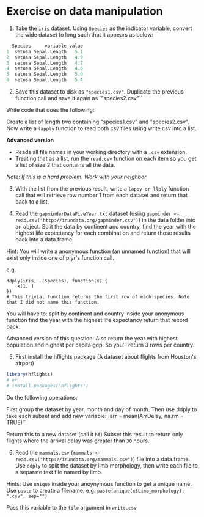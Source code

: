 
# Exercise on data manipulation

1. Take the `iris` dataset. Using `Species` as the indicator variable, convert the wide dataset to long such that it appears as below:

```r
  Species     variable value
1  setosa Sepal.Length   5.1
2  setosa Sepal.Length   4.9
3  setosa Sepal.Length   4.7
4  setosa Sepal.Length   4.6
5  setosa Sepal.Length   5.0
6  setosa Sepal.Length   5.4
```

2.  Save this dataset to disk as `"species1.csv"`. Duplicate the previous function call and save it again as `"species2.csv"``

Write code that does the following:

Create a list of length two containing "species1.csv" and "species2.csv". 
Now write a `lapply` function to read both csv files using write.csv into a list.

__Advanced version__
* Reads all file names in your working directory with a `.csv` extension.  
* Treating that as a list, run the `read.csv` function on each item so you get a list of size 2 that contains all the data.

*Note: If this is a hard problem. Work with your neighbor*

3. With the list from the previous result, write a `lappy or llply` function call that will retrieve row number 1 from each dataset and return that back to a list.

4. Read the `gapminderDataFiveYear.txt` dataset (using `gapminder <- read.csv("http://inundata.org/gapminder.csv")`) in the data folder into an object. Split the data by continent and country, find the year with the highest life expectancy for each combination and return those results back into a data.frame. 

Hint: You will write a anonymous function (an unnamed function) that will exist only inside one of plyr's function call. 

e.g. 
```
ddply(iris, .(Species), function(x) {
    x[1, ]
})
# This trivial function returns the first row of each species. Note that I did not name this function.
```

You will have to:
    split by continent and country
    Inside your anonymous function find the year with the highest life expectancy
    return that record back.

Advanced version of this question: Also return the year with highest population and highest per capita gdp. So you'll return 3 rows per country. 

5. First install the hflights package (A dataset about flights from Houston's airport)

```r
library(hflights)
# or
# install.packages('hflights')
```
Do the following operations:

First group the dataset by year, month and day of month.
Then use ddply to take each subset and add new variable:
`arr = mean(ArrDelay, na.rm = TRUE)``

Return this to a new dataset (call it `hf`)
Subset this result to return only flights where the arrival delay was greater than `30` hours.



6. Read the `mammals.csv` (`mammals <- read.csv("http://inundata.org/mammals.csv")`) file into a data.frame. Use `ddply` to split the dataset by limb morphology, then write each file to a separate text file named by limb.

Hints: Use `unique` inside your anoynymous function to get a unique name.
Use `paste` to create a filename. e.g. `paste(unique(x$Limb_morphology), ".csv", sep="")`

Pass this variable to the `file` argument in `write.csv`



